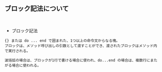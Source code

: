 ## ブロック記法について 
<br>

- ブロック記法 
```
{} または do ... end で囲まれた、1つ以上の命令文からなる塊。
ブロックは、メソッド呼び出しの引数として渡すことができ、渡されたブロックはメソッド内で実行される。

波括弧の場合は、ブロックが1行で書ける場合に使われ、do...end の場合は、複数行にまたがる場合に使われる。
```
